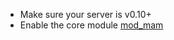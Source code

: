 * Make sure your server is v0.10+
* Enable the core module [mod\_mam](https://modules.prosody.im/mod_mam)
